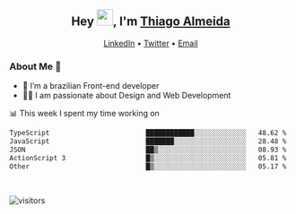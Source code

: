 

<h2 align="center">Hey <img src="https://github.com/TheDudeThatCode/TheDudeThatCode/blob/master/Assets/Hi.gif" width="29">, I'm <a href="https://www.linkedin.com/in/thiago-almeida-69785569/">Thiago Almeida</a></h2>
<p align="center">
  <a href="https://www.linkedin.com/in/thiago-almeida-69785569/">LinkedIn</a> •
  <a href="https://twitter.com/thiagoloal">Twitter</a> •
  <a href="mailto:thiagoloal@gmail.com">Email</a>
</p>

### About Me 🚀
- 🌱  I’m a brazilian Front-end developer</br>
- 👨‍💻  I am passionate about Design and Web Development</br>

<!-- ![Thiago Almeida github stats](https://github-readme-stats.vercel.app/api?username=thiagoloal&show_icons=true&hide_border=true)&nbsp;&nbsp; -->

📊 This week I spent my time working on
<!--START_SECTION:waka-->

```txt
TypeScript                        ████████████░░░░░░░░░░░░░   48.62 %
JavaScript                        ███████░░░░░░░░░░░░░░░░░░   28.48 %
JSON                              ██▒░░░░░░░░░░░░░░░░░░░░░░   08.93 %
ActionScript 3                    █▒░░░░░░░░░░░░░░░░░░░░░░░   05.81 %
Other                             █▒░░░░░░░░░░░░░░░░░░░░░░░   05.17 %
```

<!--END_SECTION:waka-->

<br />

![visitors](https://visitor-badge.laobi.icu/badge?page_id=thiagoloal.thiagoloal)
